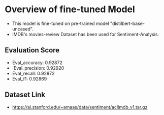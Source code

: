 # Overview of fine-tuned Model
- This model is fine-tuned on pre-trained model "distilbert-base-uncased".
- IMDB's movies-review Dataset has been used for Sentiment-Analysis.

## Evaluation Score
- Eval_accuracy: 0.92872
- 'Eval_precision: 0.92920
- Eval_recall: 0.92872
- Eval_f1: 0.92869

## Dataset Link
- https://ai.stanford.edu/~amaas/data/sentiment/aclImdb_v1.tar.gz
